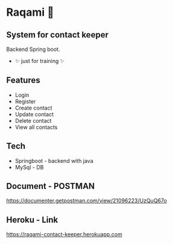 # Raqami 📱
## System for contact keeper

Backend Spring boot.
- ✨ just for training ✨

## Features

- Login
- Register
- Create contact
- Update contact
- Delete contact
- View all contacts


## Tech

- Springboot - backend with java
- MySql - DB


## Document - POSTMAN
https://documenter.getpostman.com/view/21096223/UzQuQ67o

## Heroku - Link
https://raqami-contact-keeper.herokuapp.com
